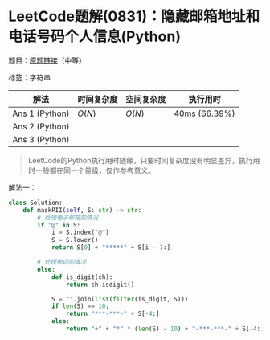 # LeetCode题解(0831)：隐藏邮箱地址和电话号码个人信息(Python)

题目：[原题链接](https://leetcode-cn.com/problems/masking-personal-information/)（中等）

标签：字符串

| 解法           | 时间复杂度 | 空间复杂度 | 执行用时      |
| -------------- | ---------- | ---------- | ------------- |
| Ans 1 (Python) | $O(N)$     | $O(N)$     | 40ms (66.39%) |
| Ans 2 (Python) |            |            |               |
| Ans 3 (Python) |            |            |               |

>  LeetCode的Python执行用时随缘，只要时间复杂度没有明显差异，执行用时一般都在同一个量级，仅作参考意义。

解法一：

```python
class Solution:
    def maskPII(self, S: str) -> str:
        # 处理电子邮箱的情况
        if "@" in S:
            i = S.index("@")
            S = S.lower()
            return S[0] + "*****" + S[i - 1:]

        # 处理电话的情况
        else:
            def is_digit(ch):
                return ch.isdigit()

            S = "".join(list(filter(is_digit, S)))
            if len(S) == 10:
                return "***-***-" + S[-4:]
            else:
                return "+" + "*" * (len(S) - 10) + "-***-***-" + S[-4:]
```